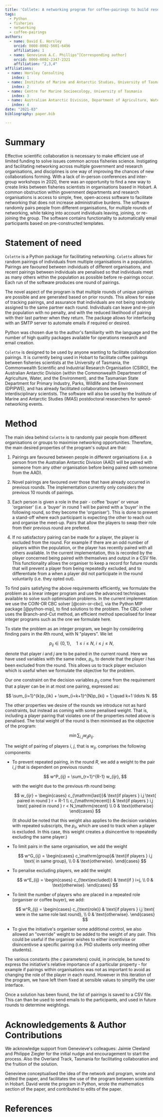```yaml
---
title: 'Collete: A networking program for coffee-pairings to build research connections'
tags:
  - Python
  - fisheries
  - networking
  - coffee-pairings
authors:
  - name: David E. Horsley 
    orcid: 0000-0002-5601-6496
    affiliation: 1
  - name: Genevieve A.C. Phillips^[Corresponding author]
    orcid: 0000-0002-2347-2321
    affiliation: "2,3,4"
affiliations:
 - name: Horsley Consulting
   index: 1
 - name: Institute of Marine and Antarctic Studies, University of Tasmania
   index: 2
 - name: Centre for Marine Socioecology, University of Tasmania
   index: 3
 - name: Australian Antarctic Division, Department of Agriculture, Water, and the Environment
   index: 4
date: "2021-03"
bibliography: paper.bib

---
```


# Summary

Effective scientific collaboration is necessary to make efficient use of
limited funding to solve issues common across fisheries science. Instigating
and facilitating networking across multiple government and research
organisations, and disciplines is one way of improving the chances of new
collaborations forming. With a lack of in-person conferences and inter-group
workshops in 2020, there was an opportunity to find a new way to create links
between fisheries scientists in organisations based in Hobart. A common
obstruction within government departments and research organisations is access
to simple, free, open-access software to facilitate networking that does not
increase administrative burdens. The software randomly pairs people from
different organisations, for multiple rounds of networking, while taking into
account individuals leaving, joining, or re-joining the group. The software contains functionality
to automatically email participants based on pre-constructed templates.

# Statement of need

`Colette` is a Python package for facilitating networking. `Colette` allows
for random pairings of individuals from multiple organisations in a
population. Pairings are favoured between individuals of different
organisations, and recent pairings between individuals are penalised so that
individuals meet as many others within the population as possible before
re-pairings occur. Each run of the software produces one round of pairings.

The novel aspect of the program is that multiple rounds of unique pairings are possible and are generated
based on prior rounds. This allows for ease of tracking pairings,
and assurance that individuals are not being randomly assigned to the same
partner each round. Individuals can leave and re-join the population with no penalty,
and with the reduced likelihood of pairing with their last partner when they return.
The package allows for interfacing with an SMTP server to automate emails if
required or desired.

Python was chosen due to the author's familiarity with the language and the
number of high quality packages available for operations research and email
creation.

`Colette` is designed to be used by anyone wanting to facilitate
collaboration pairings. It is currently being used in Hobart to facilitate
coffee pairings between fisheries scientists at the University of Tasmania,
the Commonwealth Scientific and Industrial Research Organisation (CSIRO), the
Australian Antarctic Division (within the Commonwealth Department of
Agriculture, Water, and the Environment), and the Tasmanian State Department
for Primary Industry, Parks, Wildlife and the Environment (DPIPWE), and has
already facilitated collaborations between interdisciplinary scientists. The
software will also be used by the Institute of Marine and Antarctic Studies
(IMAS) postdoctoral researchers for speed-networking events.

# Method

The main idea behind `Colette` is to randomly pair people from different
organisations or groups to maximise networking opportunities. Therefore, the
main desired properties of the program's output are that:

1)  Pairings are favoured between people in different organisations (i.e. a
    person from the Australian Antarctic Division (AAD) will be paired with
    someone from any other organisation before being paired with someone from
    the AAD).

2)  Novel pairings are favoured over those that have already occurred in
    previous rounds. The implementation currently only considers the previous 10 rounds of pairings.

3)  Each person is given a role in the pair -
    coffee 'buyer' or venue 'organiser' (i.e. a 'buyer' in round 1 will be
    paired with a 'buyer' in the following round, so they become the
    'organiser'). This is done to prevent a stand-off where each participant is expecting
    the other to reach out and organise the meet-up. Pairs that allow the players to swap their
    role from their previous round are prefered.

4)  If no satisfactory pairing can be made for a player, the player is
    excluded from the round. For example if there are an odd number of players within the population, or
    the player has recently paired with all others available. In the current
    implementation, this is recorded by the player concerned being paired with themselves and output in a CSV file. This functionality allows the organiser to keep a record for future rounds that will prevent a player from being repeatedly
    excluded, and to differentiate from a when a player did not participate in the
    round voluntarily (i.e. they opted out).

To find pairs satisfying the above requirements efficiently, we formulate the
problem as a linear integer program and use the advanced techniques
available to solve such optimisation problems. In the current implementation
we use the COIN-OR CBC solver [@coin-or-cbc], via the Python MIP package
[@python-mip], to find solutions to the problem. The CBC solver uses the
Branch-and-Cut method, an efficient method specialised for linear integer
programs such as the one we formulate here.

To state the problem as an integer program, we begin by considering finding 
pairs in the $R$th round, with N "players". We let

$$
p_{ij} \in \{0,1\}, \quad 1\le i \le N,\ i \le j \le N,
$$

denote that player $i$ and $j$ are to be paired in the current round.
Here we have used variables with the same index, $p_{ii}$, to denote that the
player $i$ has been excluded from the round. This allows us to track player exclusion
which is useful when we formulate the objective for the problem.

Our one constraint on the decision variables $p_{ij}$ come from the requirement that
a player can be in at most one pairing, expressed as:

$$
\sum_{i=1}^{k}p_{ik} + \sum_{i=k+1}^{N}p_{ki} = 1,\quad k=1 \ldots N.
$$

The other properties we desire of the rounds we introduce not as hard
constraints, but instead as coming with some penalised weight. That is, including a
player pairing that violates one of the properties noted above is penalised.
The total weight of the round is then minimised as the objective of the
program: 

$$
  \min \sum_{i,j} w_{ij}p_{ij}.
$$

The weight of pairing of players $i$, $j$, that is $w_{ij}$, comprises the
following components:

- To prevent repeated pairing, in the round $R$, we add a weight to the pair $i,j$
  that is dependent on previous rounds:

  $$ 
  w^P_{ij} = \sum_{r=1}^{R-1} w_{ijr},
  $$

  with the weight due to the previous $r$th round being:

  $$
    w_{ijr} = 
    \begin{cases} 
    c_{\mathrm{last}}& \text{if players } i,j \text{ paired in round } r = R-1 \\
    c_{\mathrm{recent}}   & \text{if players } i,j \text{ paired in round } r <  N_\mathrm{recent} \\
    0       & \text{otherwise}
    \end{cases}
  $$

  (It should be noted that this weight also applies to the decision variables
  with repeated subscripts, the $p_{ii}$, which are used to track when a player
  is excluded. In this case, this weight creates a disincentive to repeatedly
  excluding the same player.) 

- To limit pairs in the same organisation, we add the weight 

  $$ 
  w^G_{ij} = 
    \begin{cases} 
    c_\mathrm{group}& \text{if players } i,j \text{ in same group}, \\
    0       & \text{otherwise}.
    \end{cases}
  $$

- To penalise excluding players, we add the weight

  $$ 
  w^E_{ij} = 
    \begin{cases} 
    c_{\text{excluded}} & \text{if } i=j, \\
    0       & \text{otherwise}.
    \end{cases}
  $$

- To limit the number of players who are placed in a repeated role (organiser or coffee buyer), we add:

  $$
    w^R_{ij} =  
    \begin{cases} 
    c_{\text{role}} & \text{if players } i,j \text{ were in the same role last round}, \\
    0       & \text{otherwise}.
    \end{cases}
  $$

- To give the initiative's organiser some additional control, we also allowed an
  "override" weight to be added to the weight of any pair. This could be useful
  if the organiser wishes to either incentivise or disincentivse a specific pairing (i.e. PhD students only meeting other students).


The various constants (the $c$ parameters) could, in principle, be tuned to
express the initiative's relative importance of a particular
property - for example if pairings within organisations was not as important to
avoid as changing the role of the player in each round. However in this
iteration of the program, we have left them fixed at sensible values to
simplify the user interface.

Once a solution has been found, the list of pairings is saved to a CSV file.
This can than be used to send emails to the participants, and used in 
future rounds to determine weightings.


# Acknowledgements & Author Contributions

We acknowledge support from Genevieve's colleagues: Jaimie Cleeland and Philippe Ziegler for the
initial nudge and encouragement to start the process. Also the Overland Track, Tasmania
for facilitating collaboration and the fruition of the solution.

Genevieve conceptualised the idea of the network and program, wrote and edited the paper, and facilitates the use of 
the program between scientists in Hobart. David wrote the program in Python, wrote the mathematics
section of the paper, and contributed to edits of the paper.

# References
